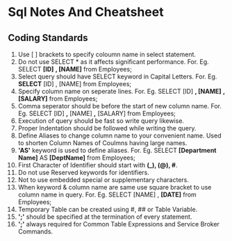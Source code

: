 # Sql Notes And Cheatsheet 

## Coding Standards
1. Use [ ] brackets to specify coloumn name in select statement.
2. Do not use SELECT * as it affects significant performance.
   For. Eg. SELECT **[ID]**
                 **, [NAME]**
                 from Employees;
3. Select query should have SELECT keyword in Capital Letters.
   For. Eg. **SELECT** [ID]
                 , [NAME]
                 from Employees;
4. Specify column name on seperate lines.
   For. Eg. SELECT [ID]
                 **, [NAME]**
                 **, [SALARY]**
                 from Employees;
5. Comma seperator should be before the start of new column name.
   For. Eg. SELECT [ID]
                 **,** [NAME]
                 **,** [SALARY]
                 from Employees;
6. Execution of query should be fast so write query likewise.
7. Proper Indentation should be followed while writing the query.
8. Define Aliases to change column name to your convenient name. Used to shorten Column Names of Coulmns having large names.
9. **'AS'** keyword is used to define aliases.
   For. Eg. SELECT **[Department Name]** AS **[DeptName]**
                   from Employees;
10. First Character of Identifier should start with **(_), (@), #**.
11. Do not use Reserved keywords for identifiers.
12. Not to use embedded special or supplementary characters.
13. When keyword & column name are same use square bracket to use column name in query.
    For. Eg. SELECT [NAME]
                   , **[DATE]** 
                   from Employees;
14. Temporary Table can be created using #, ## or Table Variable.
15. **';'** should be specified at the termination of every statement.
16. **';'** always required for Common Table Expressions and Service Broker Commands.
